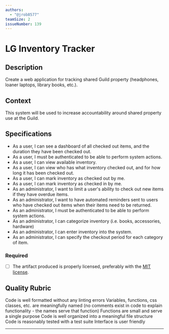 ```yaml
---
authors:
  - "@jrob8577"
teamSize: 2
issueNumber: 139
---
```


# LG Inventory Tracker

## Description

Create a web application for tracking shared Guild property (headphones, loaner laptops, library books, etc.).

## Context

This system will be used to increase accountability around shared property use at the Guild.

## Specifications

- As a user, I can see a dashboard of all checked out items, and the duration they have been checked out.
- As a user, I must be authenticated to be able to perform system actions.
- As a user, I can view available inventory.
- As a user, I can view who has what inventory checked out, and for how long it has been checked out.
- As a user, I can mark inventory as checked out by me.
- As a user, I can mark inventory as checked in by me.
- As an administrator, I want to limit a user's ability to check out new items if they have overdue items.
- As an administrator, I want to have automated reminders sent to users who have checked out items when their items need to be returned.
- As an administrator, I must be authenticated to be able to perform system actions.
- As an administrator, I can categorize inventory (i.e. books, accessories, hardware)
- As an administrator, I can enter inventory into the system.
- As an administrator, I can specify the checkout period for each category of item.

### Required

- [ ] The artifact produced is properly licensed, preferably with the [MIT license][mit-license].

## Quality Rubric

Code is well formatted without any linting errors
Variables, functions, css classes, etc. are meaningfully named (no comments exist in code to explain functionality - the names serve that function)
Functions are small and serve a single purpose
Code is well organized into a meaningful file structure
Code is reasonably tested with a test suite
Interface is user friendly

---






[mit-license]: https://opensource.org/licenses/MIT
